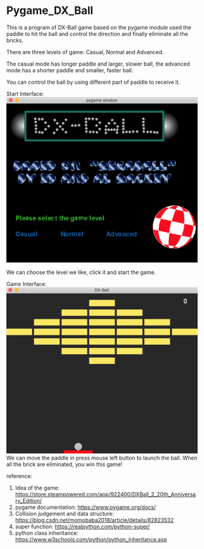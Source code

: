 # Pygame_DX_Ball

This is a program of DX-Ball game based on the pygame module used the paddle to hit the ball and control the direction and finally eliminate all the bricks.

There are three levels of game: Casual, Normal and Advanced.

The casual mode has longer paddle and larger, slower ball, the advanced mode has a shorter paddle and smaller, faster ball.

You can control the ball by using different part of paddle to
receive it.

Start Interface:
![image](https://github.com/niruihao/Pygame_DX_Ball/blob/master/Start_interface.png)

We can choose the level we like, click it and start the game.

Game Interface:
![image](https://github.com/niruihao/Pygame_DX_Ball/blob/master/Game_interface.png)
We can move the paddle in press mouse left button to launch the ball. When all the brick are eliminated, you win this game!


reference:
1. Idea of the game: https://store.steampowered.com/app/922400/DXBall_2_20th_Anniversary_Edition/
2. pygame documentation: https://www.pygame.org/docs/
3. Collision judgement and data structure: https://blog.csdn.net/momobaba2018/article/details/82823532
4. super function: https://realpython.com/python-super/
5. python class inheritance: https://www.w3schools.com/python/python_inheritance.asp
